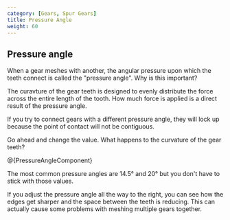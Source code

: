 ```yaml
---
category: [Gears, Spur Gears]
title: Pressure Angle
weight: 60
---
```


## Pressure angle

When a gear meshes with another, the angular pressure upon which the teeth connect is called the "pressure angle". Why is this important?

The curavture of the gear teeth is designed to evenly distribute the force across the entire length of the tooth. How much force is applied is a direct result of the pressure angle.

If you try to connect gears with a different pressure angle, they will lock up because the point of contact will not be contiguous.

Go ahead and change the value. What happens to the curvature of the gear teeth?

@{PressureAngleComponent}

The most common pressure angles are 14.5&deg; and 20&deg; but you don't have to stick with those values.

If you adjust the pressure angle all the way to the right, you can see how the edges get sharper and the space between the teeth is reducing. This can actually cause some problems with meshing multiple gears together.
